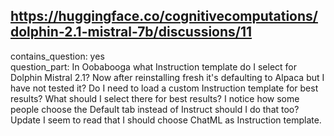 ## https://huggingface.co/cognitivecomputations/dolphin-2.1-mistral-7b/discussions/11

contains_question: yes  
question_part: In Oobabooga what Instruction template do I select for Dolphin Mistral 2.1? Now after reinstalling fresh it's defaulting to Alpaca but I have not tested it? Do I need to load a custom Instruction template for best results? What should I select there for best results? I notice how some people choose the Default tab instead of Instruct should I do that too? Update I seem to read that I should choose ChatML as Instruction template.